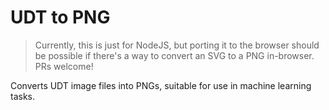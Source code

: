 # UDT to PNG

> Currently, this is just for NodeJS, but porting it to the browser should be
> possible if there's a way to convert an SVG to a PNG in-browser. PRs welcome!

Converts UDT image files into PNGs, suitable for use in machine learning tasks.
